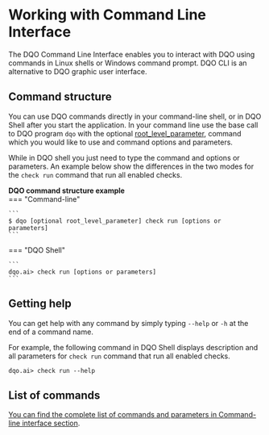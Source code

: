 # Working with Command Line Interface

The DQO Command Line Interface enables you to interact with DQO using commands in Linux shells or Windows command prompt.
DQO CLI is an alternative to DQO graphic user interface.

## Command structure

You can use DQO commands directly in your command-line shell, or in DQO Shell after you start the application. 
In your command line use the base call to DQO program `dqo` with the optional [root_level_parameter](../../command-line-interface/dqo.md),
command which you would like to use and command options and parameters. 

While in DQO shell you just need to type the command and options or parameters. An example below show the differences in
the two modes for the `check run` command that run all enabled checks. 

**DQO command structure example**  
=== "Command-line"

    ```
    $ dqo [optional root_level_parameter] check run [options or parameters]
    ```
=== "DQO Shell"

    ```
    dqo.ai> check run [options or parameters]
    ```

## Getting help

You can get help with any command by simply typing `--help` or `-h` at the end of a command name.

For example, the following command in DQO Shell displays description and all parameters for `check run` command that run
all enabled checks.

```
dqo.ai> check run --help
```

## List of commands

[You can find the complete list of commands and parameters in Command-line interface section](../../command-line-interface/index.md).

